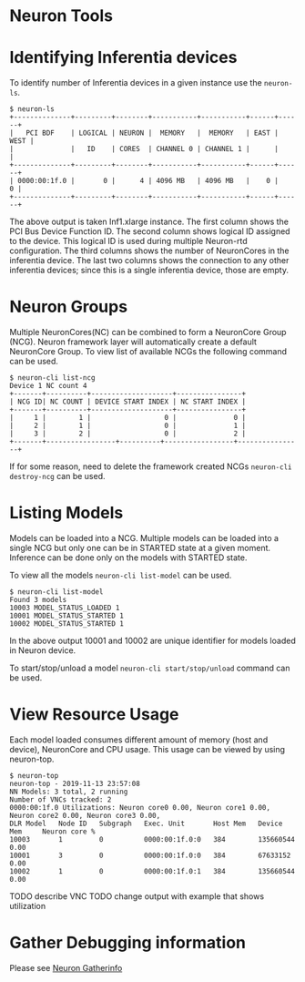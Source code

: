 # Neuron Tools

# Identifying Inferentia devices

To identify number of Inferentia devices in a given instance use the `neuron-ls`.

```
$ neuron-ls
+--------------+---------+--------+-----------+-----------+------+------+
|   PCI BDF    | LOGICAL | NEURON |  MEMORY   |  MEMORY   | EAST | WEST |
|              |   ID    | CORES  | CHANNEL 0 | CHANNEL 1 |      |      |
+--------------+---------+--------+-----------+-----------+------+------+
| 0000:00:1f.0 |       0 |      4 | 4096 MB   | 4096 MB   |    0 |    0 |
+--------------+---------+--------+-----------+-----------+------+------+
```

The above output is taken Inf1.xlarge instance.
The first column shows the PCI Bus Device Function ID.
The second column shows logical ID assigned to the device. This logical ID is used during multiple Neuron-rtd configuration.
The third columns shows the number of NeuronCores in the inferentia device.
The last two columns shows the connection to any other inferentia devices; since this is a single inferentia device, those are empty.

# Neuron Groups
Multiple NeuronCores(NC) can be combined to form a NeuronCore Group (NCG).
Neuron framework layer will automatically create a default NeuronCore Group.
To view list of available NCGs the following command can be used.
```
$ neuron-cli list-ncg
Device 1 NC count 4
+-------+----------+--------------------+----------------+
| NCG ID| NC COUNT | DEVICE START INDEX | NC START INDEX |
+-------+----------+--------------------+----------------+
|     1 |        1 |                  0 |              0 |
|     2 |        1 |                  0 |              1 |
|     3 |        2 |                  0 |              2 |
+-------+-----------------+----------+-----------------+----------------+
```

If for some reason, need to delete the framework created NCGs `neuron-cli destroy-ncg` can be used.

# Listing Models
Models can be loaded into a NCG.
Multiple models can be loaded into a single NCG but only one can be in STARTED state at a given moment.
Inference can be done only on the models with STARTED state.

To view all the models `neuron-cli list-model` can be used.
```
$ neuron-cli list-model
Found 3 models
10003 MODEL_STATUS_LOADED 1
10001 MODEL_STATUS_STARTED 1
10002 MODEL_STATUS_STARTED 1
```

In the above output 10001 and 10002 are unique identifier for models loaded in Neuron device.

To start/stop/unload a model `neuron-cli start/stop/unload` command can be used.

# View Resource Usage
Each model loaded consumes different amount of memory (host and device), NeuronCore and CPU usage.
This usage can be viewed by using neuron-top.
```
$ neuron-top
neuron-top - 2019-11-13 23:57:08
NN Models: 3 total, 2 running
Number of VNCs tracked: 2
0000:00:1f.0 Utilizations: Neuron core0 0.00, Neuron core1 0.00, Neuron core2 0.00, Neuron core3 0.00,
DLR Model   Node ID   Subgraph   Exec. Unit       Host Mem   Device Mem     Neuron core %
10003       1         0          0000:00:1f.0:0   384        135660544      0.00
10001       3         0          0000:00:1f.0:0   384        67633152       0.00
10002       1         0          0000:00:1f.0:1   384        135660544      0.00
```

TODO describe VNC
TODO change output with example that shows utilization

# Gather Debugging information
Please see [Neuron Gatherinfo](./tutorial-neuron-gatherinfo.md)
